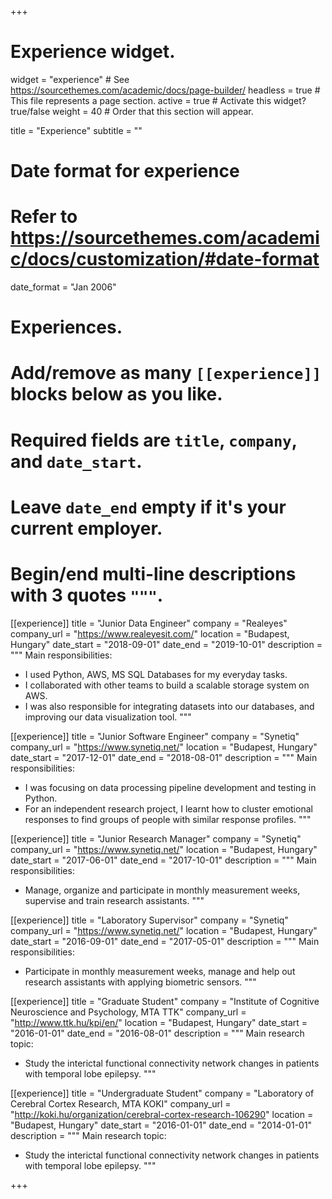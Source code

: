 +++
# Experience widget.
widget = "experience"  # See https://sourcethemes.com/academic/docs/page-builder/
headless = true  # This file represents a page section.
active = true  # Activate this widget? true/false
weight = 40  # Order that this section will appear.

title = "Experience"
subtitle = ""

# Date format for experience
#   Refer to https://sourcethemes.com/academic/docs/customization/#date-format
date_format = "Jan 2006"

# Experiences.
#   Add/remove as many `[[experience]]` blocks below as you like.
#   Required fields are `title`, `company`, and `date_start`.
#   Leave `date_end` empty if it's your current employer.
#   Begin/end multi-line descriptions with 3 quotes `"""`.
[[experience]]
  title = "Junior Data Engineer"
  company = "Realeyes"
  company_url = "https://www.realeyesit.com/"
  location = "Budapest, Hungary"
  date_start = "2018-09-01"
  date_end = "2019-10-01"
  description = """
  Main responsibilities:
  
  * I used Python, AWS, MS SQL Databases for my everyday tasks.
  * I collaborated with other teams to build a scalable storage system on AWS.
  * I was also responsible for integrating datasets into our databases, 
  and improving our data visualization tool.
  """

[[experience]]
  title = "Junior Software Engineer"
  company = "Synetiq"
  company_url = "https://www.synetiq.net/"
  location = "Budapest, Hungary"
  date_start = "2017-12-01"
  date_end = "2018-08-01"
  description = """
  Main responsibilities:
  
  * I was focusing on data processing pipeline development and testing in Python.
  * For an independent research project, 
  I learnt how to cluster emotional responses to find groups of people 
  with similar response profiles.
  """
  
  [[experience]]
  title = "Junior Research Manager"
  company = "Synetiq"
  company_url = "https://www.synetiq.net/"
  location = "Budapest, Hungary"
  date_start = "2017-06-01"
  date_end = "2017-10-01"
  description = """
  Main responsibilities:
  
  * Manage, organize and participate in monthly measurement weeks, 
  supervise and train research assistants.
  """
  
  [[experience]]
  title = "Laboratory Supervisor"
  company = "Synetiq"
  company_url = "https://www.synetiq.net/"
  location = "Budapest, Hungary"
  date_start = "2016-09-01"
  date_end = "2017-05-01"
  description = """
  Main responsibilities:
  
  * Participate in monthly measurement weeks, manage and help out 
  research assistants with applying biometric sensors.
  """
  
  [[experience]]
  title = "Graduate Student"
  company = "Institute of Cognitive Neuroscience and Psychology, MTA TTK"
  company_url = "http://www.ttk.hu/kpi/en/"
  location = "Budapest, Hungary"
  date_start = "2016-01-01"
  date_end = "2016-08-01"
  description = """
  Main research topic:
  
  *  Study the interictal functional connectivity network changes in 
  patients with temporal lobe epilepsy.
  """
  
   [[experience]]
  title = "Undergraduate Student"
  company = "Laboratory of Cerebral Cortex Research, MTA KOKI"
  company_url = "http://koki.hu/organization/cerebral-cortex-research-106290"
  location = "Budapest, Hungary"
  date_start = "2016-01-01"
  date_end = "2014-01-01"
  description = """
  Main research topic:
  
  *  Study the interictal functional connectivity network changes in 
  patients with temporal lobe epilepsy.
  """

+++
